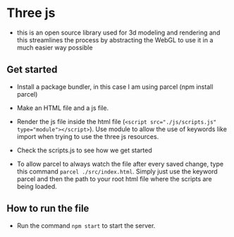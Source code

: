 # Three js

- this is an open source library used for 3d modeling and rendering and this streamlines the process by abstracting the WebGL to
    use it in a much easier way possible

## Get started

- Install a package bundler, in this case I am using parcel (npm install parcel)

- Make an HTML file and a js file.

- Render the js file inside the html file (`<script src="./js/scripts.js" type="module"></script>`). Use module to allow the
    use of keywords like import when trying to use the three js resources.

- Check the scripts.js to see how we get started

- To allow parcel to always watch the file after every saved change, type this command `parcel ./src/index.html`. Simply just
    use the keyword parcel and then the path to your root html file where the scripts are being loaded.

## How to run the file

- Run the command `npm start` to start the server.
